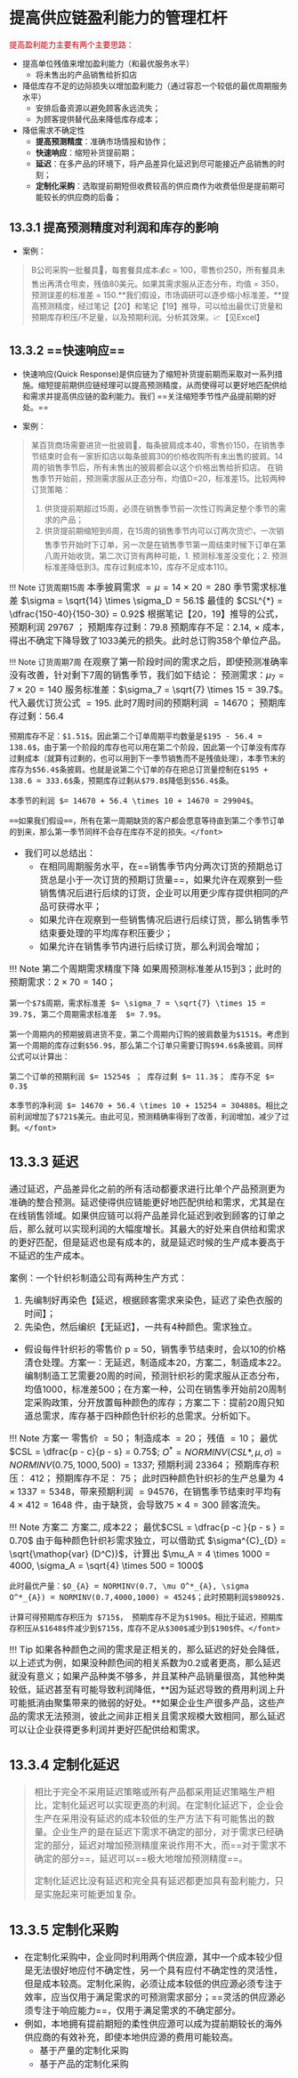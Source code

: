 # 提高供应链盈利能力的管理杠杆

<font color = 'crisma'>提高盈利能力主要有两个主要思路：</font>

- 提高单位残值来增加盈利能力（和最优服务水平）
    - 将未售出的产品销售给折扣店
- 降低库存不足的边际损失以增加盈利能力（通过容忍一个较低的最优周期服务水平）
    - 安排后备资源以避免顾客永远流失；
    - 为顾客提供替代品来降低库存成本；
- 降低需求不确定性
    - **提高预测精度**：准确市场情报和协作；
    - **快速响应**：缩短补货提前期；
    - **延迟**：在多产品的环境下，将产品差异化延迟到尽可能接近产品销售的时刻；
    - **定制化采购**：选取提前期短但收费较高的供应商作为收费低但是提前期可能较长的供应商的后备；

## 13.3.1 提高预测精度对利润和库存的影响

- 案例：
> B公司采购一批餐具🍴，每套餐具成本💰c = 100，零售价250，所有餐具未售出再清仓甩卖，残值80美元。如果其需求服从正态分布，均值 = 350，预测误差的标准差 = 150.**我们假设，市场调研可以逐步缩小标准差，**提高预测精度，经过笔记【20】和笔记【19】推导，可以给出最优订货量和预期库存积压/不足量，以及预期利润。分析其效果。📈【见Excel】


## 13.3.2 ==快速响应==

- 快速响应(Quick Response)是供应链为了缩短补货提前期而采取对一系列措施。缩短提前期供应链经理可以提高预测精度，从而使得可以更好地匹配供给和需求并提高供应链的盈利能力。我们 ==关注缩短季节性产品提前期的好处。==

- 案例：
> 某百货商场需要进货一批披肩🧣，每条披肩成本40，零售价150，在销售季节结束时会有一家折扣店以每条披肩30的价格收购所有未出售的披肩。14周的销售季节后，所有未售出的披肩都会以这个价格出售给折扣店。
> 在销售季节开始前，预测需求服从正态分布，均值D=20，标准差15。比较两种订货策略：
> 
> 1. 供货提前期超过15周，必须在销售季节前一次性订购满足整个季节的需求的产品；
> 2. 供货提前期缩短到6周，在15周的销售季节内可以订两次货📦，一次销售季节开始时下订单，另一次是在销售季节第一周结束时候下订单在第八周开始收货。第二次订货有两种可能，1. 预测标准差没变化；2. 预测标准差降低到3。库存过剩成本10，库存不足成本110。

!!! Note 订货周期15周
    <font size = 3>本季披肩需求 $= \mu = 14 \times 20 = 280$
    季节需求标准差 $\sigma = \sqrt{14} \times \sigma_D = 56.1$
    最佳的 $CSL^{*} = \dfrac{150-40}{150-30} = 0.92$
    根据笔记【20，19】推导的公式，预期利润 $29767$ ；
    预期库存过剩：$79.8$
    预期库存不足：$2.14$, $\times$ 成本，得出不确定下降导致了1033美元的损失。此时总订购358个单位产品。</font>

!!! Note 订货周期7周
    <font size = 3>在观察了第一阶段时间的需求之后，即使预测准确率没有改善，针对剩下7周的销售季节，我们如下结论：
    预测需求：$\mu_7 = 7 \times 20 = 140$
    服务标准差：$\sigma_7 = \sqrt{7} \times 15 = 39.7$。
    代入最优订货公式 $= 195$.
    此时7周时间的预期利润 $= 14670$；
    预期库存过剩：$56.4$

    预期库存不足：$1.51$。因此第二个订单周期平均数量是$195 - 56.4 = 138.6$，由于第一个阶段的库存也可以用在第二个阶段，因此第一个订单没有库存过剩成本（就算有过剩的，也可以用到下一季节销售而不是残值处理），本季节末的库存为$56.4$条披肩。也就是说第二个订单的存在把总订货量控制在$195 + 138.6 = 333.6$条，预期库存过剩从$79.8$降低到$56.4$条。

    本季节的利润 $= 14670 + 56.4 \times 10 + 14670 = 29904$。

    ==如果我们假设==，所有在第一周期缺货的客户都会愿意等待直到第二个季节订单的到来，那么第一季节同样不会存在库存不足的损失。</font>

- 我们可以总结出：
    - 在相同周期服务水平，在==销售季节内分两次订货的预期总订货总是小于一次订货的预期订货量==，如果允许在观察到一些销售情况后进行后续的订货，企业可以用更少库存提供相同的产品可获得水平；
    - 如果允许在观察到一些销售情况后进行后续订货，那么销售季节结束要处理的平均库存积压要少；
    - 如果允许在销售季节内进行后续订货，那么利润会增加；
  
!!! Note 第二个周期需求精度下降
    <font size = 3>如果周预测标准差从$15$到$3$；此时的预期需求：$2 \times 70 = 140$；

    第一个$7$周期，需求标准差 $= \sigma_7 = \sqrt{7} \times 15 = 39.7$, 第二个周期需求标准差  $= 7.9$。

    第一个周期内的预期披肩进货不变，第二个周期内订购的披肩数量为$151$。考虑到第一个周期的库存过剩$56.9$，那么第二个订单只需要订购$94.6$条披肩。同样公式可以计算出：
    
    第二个订单的预期利润 $= 15254$ ； 库存过剩 $= 11.3$； 库存不足 $= 0.3$

    本季节的净利润 $= 14670 + 56.4 \times 10 + 15254 = 30488$。相比之前利润增加了$721$美元。由此可见，预测精确率得到了改善，利润增加，减少了过剩。</font>

## 13.3.3 延迟

通过延迟，产品差异化之前的所有活动都要求进行比单个产品预测更为准确的整合预测。延迟使得供应链能更好地匹配供给和需求，尤其是在在线销售领域。如果供应链可以将产品差异化延迟到收到顾客的订单之后，那么就可以实现利润的大幅度增长。其最大的好处来自供给和需求的更好匹配，但是延迟也是有成本的，就是延迟时候的生产成本要高于不延迟的生产成本。

案例：一个针织衫制造公司有两种生产方式：
1. 先编制好再染色【延迟，根据顾客需求来染色，延迟了染色衣服的时间】；
2. 先染色，然后编织【无延迟】，一共有4种颜色。需求独立。

- 假设每件针织衫的零售价 p = 50，销售季节结束时，会以10的价格清仓处理。方案一：无延迟，制造成本20，方案二，制造成本22。编制制造工艺需要20周的时间，预测针织衫的需求服从正态分布，均值1000，标准差500；在方案一种，公司在销售季开始前20周制定采购政策，分开放置每种颜色的库存；方案二下：提前20周只知道总需求，库存基于四种颜色针织衫的总需求。分析如下。

!!! Note  方案一
    <font size = 3>零售价 $= 50$；
    制造成本 $= 20$；
    残值 $= 10$；
    最优$CSL = \dfrac{p - c}{p - s} = 0.75$;
    $O^* = NORMINV(CSL*, \mu, \sigma) = NORMINV(0.75, 1000, 500) = 1337$;
    预期利润 $23364$；
    预期库存积压： $412$；
    预期库存不足： $75$；
    此时四种颜色针织衫的生产总量为 $4 \times 1337 = 5348$，带来预期利润 $= 94576$，在销售季节结束时平均有 $4 \times 412 = 1648$ 件，由于缺货，会导致$75 \times 4 = 300$ 顾客流失。</font>

!!! Note 方案二 
    <font size = 3>方案二, 成本22；
    最优$CSL = \dfrac{p -c }{p - s } = 0.70$
    由于每种颜色针织衫需求独立，可以借助式 $\sigma^{C}_{D} = \sqrt{\mathop{var} (D^C)}$，计算出 $\mu_A = 4 \times 1000 = 4000, \sigma_A = \sqrt{4} \times 500 = 1000$

    此时最优产量：$O_{A} = NORMINV(0.7, \mu O^*_{A}, \sigma O^*_{A}) = NORMINV(0.7,4000,1000) = 4524$；此时预期利润$98092$.

    计算可得预期库存积压为 $715$， 预期库存不足为$190$。相比于延迟，预期库存积压从$1648$件减少到$715$，库存不足从$300$减少到$190$件。</font>

!!! Tip
    <font size = 3>如果各种颜色之间的需求是正相关的，那么延迟的好处会降低，以上述式为例，如果没种颜色间的相关系数为0.2或者更高，那么延迟就没有意义；如果产品种类不够多，并且某种产品销量很高，其他种类较低，延迟甚至有可能导致利润降低，**因为延迟导致的费用利润上升可能抵消由聚集带来的微弱的好处。**如果企业生产很多产品，这些产品的需求无法预测，彼此之间非正相关且需求规模大致相同，那么延迟可以让企业获得更多利润并更好匹配供给和需求。</font>

## 13.3.4 定制化延迟

> 相比于完全不采用延迟策略或所有产品都采用延迟策略生产相比，定制化延迟可以实现更高的利润。在定制化延迟下，企业会生产在采用没有延迟的成本较低的生产方法下有可能售出的数量。企业生产的是在延迟下需求不确定的部分，对于需求已经确定的部分，延迟对增加预测精度来说作用不大，而==对于需求不确定的部分==，延迟可以==极大地增加预测精度==。
>
> 定制化延迟比没有延迟和完全具有延迟都更加具有盈利能力，只是实施起来可能更加复杂。

## 13.3.5 定制化采购

- 在定制化采购中，企业同时利用两个供应源，其中一个成本较少但是无法很好地应付不确定性，另一个具有应付不确定性的灵活性，但是成本较高。定制化采购，必须让成本较低的供应源必须专注于效率，应当仅用于满足需求的可预测需求部分；==灵活的供应源必须专注于响应能力==，仅用于满足需求的不确定部分。
- 例如，本地拥有提前期短的柔性供应源可以成为提前期较长的海外供应商的有效补充，即使本地供应源的费用可能较高。
    - 基于产量的定制化采购
    - 基于产品的定制化采购

